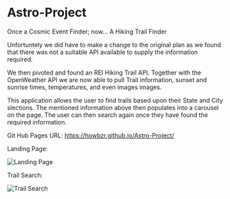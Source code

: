 # Astro-Project
Once a Cosmic Event Finder; now... A Hiking Trail Finder

Unfortuntely we did have to make a change to the original plan as we found that there was not a suitable API available to 
supply the information required. 

We then pivoted and found an REI Hiking Trail API. Together with the OpenWeather API we are now able to pull Trail information, 
sunset and sunrise times, temperatures, and even images images. 

This application allows the user to find trails based upon their State and City slections. The mentioned information above then populates into a carousel on the page. The user can then search again once they have found the required information. 


Git Hub Pages URL: https://howbzr.github.io/Astro-Project/

Landing Page:

![Landing Page]()

Trail Search:

![Trail Search]()

